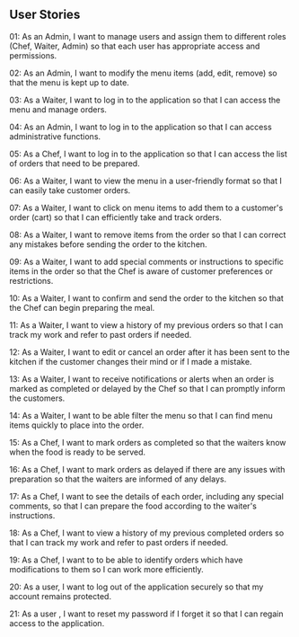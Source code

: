 ## User Stories

01: As an Admin, I want to manage users and assign them to different roles (Chef, Waiter, Admin) so that each user has appropriate access and permissions.

02: As an Admin, I want to modify the menu items (add, edit, remove) so that the menu is kept up to date.

03: As a Waiter, I want to log in to the application so that I can access the menu and manage orders.

04: As an Admin, I want to log in to the application so that I can access administrative functions.

05: As a Chef, I want to log in to the application so that I can access the list of orders that need to be prepared.

06: As a Waiter, I want to view the menu in a user-friendly format so that I can easily take customer orders.

07: As a Waiter, I want to click on menu items to add them to a customer's order (cart) so that I can efficiently take and track orders.

08: As a Waiter, I want to remove items from the order so that I can correct any mistakes before sending the order to the kitchen.

09: As a Waiter, I want to add special comments or instructions to specific items in the order so that the Chef is aware of customer preferences or restrictions.

10: As a Waiter, I want to confirm and send the order to the kitchen so that the Chef can begin preparing the meal.

11: As a Waiter, I want to view a history of my previous orders so that I can track my work and refer to past orders if needed.

12: As a Waiter, I want to edit or cancel an order after it has been sent to the kitchen if the customer changes their mind or if I made a mistake.

13: As a Waiter, I want to receive notifications or alerts when an order is marked as completed or delayed by the Chef so that I can promptly inform the customers.

14: As a Waiter, I want to be able filter the menu so that I can find menu items quickly to place into the order.

15: As a Chef, I want to mark orders as completed so that the waiters know when the food is ready to be served.

16: As a Chef, I want to mark orders as delayed if there are any issues with preparation so that the waiters are informed of any delays.

17: As a Chef, I want to see the details of each order, including any special comments, so that I can prepare the food according to the waiter's instructions.

18: As a Chef, I want to view a history of my previous completed orders so that I can track my work and refer to past orders if needed.

19: As a Chef, I want to to be able to identify orders which have modifications to them so I can work more efficiently.

20: As a user, I want to log out of the application securely so that my account remains protected.

21: As a user , I want to reset my password if I forget it so that I can regain access to the application.

